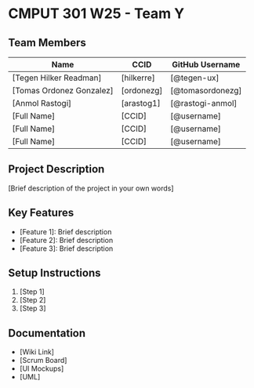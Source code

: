 # CMPUT 301 W25 - Team Y

## Team Members

| Name        | CCID   | GitHub Username |
| ----------- | ------ | --------------- |
| [Tegen Hilker Readman] | [hilkerre] | [@tegen-ux]     |
| [Tomas Ordonez Gonzalez] | [ordonezg] | [@tomasordonezg]     |
| [Anmol Rastogi] | [arastog1] | [@rastogi-anmol]     |
| [Full Name] | [CCID] | [@username]     |
| [Full Name] | [CCID] | [@username]     |
| [Full Name] | [CCID] | [@username]     |

## Project Description

[Brief description of the project in your own words]

## Key Features

- [Feature 1]: Brief description
- [Feature 2]: Brief description
- [Feature 3]: Brief description

## Setup Instructions

1. [Step 1]
2. [Step 2]
3. [Step 3]

## Documentation

- [Wiki Link]
- [Scrum Board]
- [UI Mockups]
- [UML]
